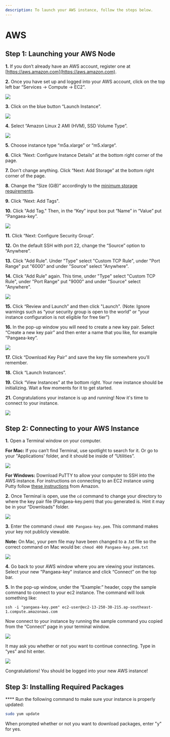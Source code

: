 ```yaml
---
description: To launch your AWS instance, follow the steps below.
---
```


# AWS

## Step 1: Launching your AWS Node <a href="#step-1-launching-your-aws-node" id="step-1-launching-your-aws-node"></a>

**1.** If you don’t already have an AWS account, register one at [https://aws.amazon.com](https://aws.amazon.com).

**2.** Once you have set up and logged into your AWS account, click on the top left bar “Services -> Compute -> EC2".

![](https://blobs.gitbook.com/assets%2F-M-IDt7HenNiPUXWT\_3k%2F-M-SpPev7Rx3tI5\_8vit%2F-M-SvY1PztdgOcjd96xZ%2Fassets\_-LlDqlxK8e45wuh1WH4h\_-LlEvL4ccZjjcXwS1WWY\_-LlEoh9qALwq7NrZTaQH\_assets%2F-LiQYKCcGux\_Ib7Gddno%2F-Lj2HFbsGU29d\_abCLle%2F-Lj2HGc3Atm\_1mokTWXl%2FAWS-step3%20\(1\).png?alt=media\&token=2ab52e1b-9c94-4ae3-bf28-738cbeb9a917)

**3.** Click on the blue button “Launch Instance".

![](https://blobs.gitbook.com/assets%2F-M-IDt7HenNiPUXWT\_3k%2F-M-SpPev7Rx3tI5\_8vit%2F-M-Sv\_xB0oo1-kzPVcC6%2Fassets\_-LlDqlxK8e45wuh1WH4h\_-LlEvL4ccZjjcXwS1WWY\_-LlEoorXG-dkasj2ahJd\_assets%2F-LiQYKCcGux\_Ib7Gddno%2F-Lj2HFbsGU29d\_abCLle%2F-Lj2HGc5NkR0XElzEk6I%2FAWS-step4.png?alt=media\&token=29eea808-5ec5-4a38-b483-8d22c1941c76)

**4.** Select “Amazon Linux 2 AMI (HVM), SSD Volume Type”.

![](https://blobs.gitbook.com/assets%2F-M-IDt7HenNiPUXWT\_3k%2F-M18EnlHhxfs4IlN\_Xhi%2F-M18Eym\_BjlKXaPChBdj%2Fassets\_-LlDqlxK8e45wuh1WH4h\_-LlEvL4ccZjjcXwS1WWY\_-LlEoyu2o6s4Sjkvm34W\_assets%2F-LiQYKCcGux\_Ib7Gddno%2F-Lj2HFbsGU29d\_abCLle%2F-Lj2HGc7aUnyzpkZdHd7%2FAWS-step5.png?alt=media\&token=d89a9daf-e89c-4472-97ff-c2890379be82)

**5.** Choose instance type “m5a.xlarge” or “m5.xlarge“.

**6.** Click “Next: Configure Instance Details” at the bottom right corner of the page.

**7.** Don't change anything. Click “Next: Add Storage” at the bottom right corner of the page.

**8.** Change the “Size (GiB)” accordingly to the [minimum storage requirements](https://docs.harmony.one/home/validators/cloud-setup/minimum-requirements).

**9.** Click “Next: Add Tags".

**10.** Click "Add Tag." Then, in the “Key” input box put “Name” in “Value” put “Pangaea-key”.

![](https://blobs.gitbook.com/assets%2F-M-IDt7HenNiPUXWT\_3k%2F-M-SpPev7Rx3tI5\_8vit%2F-M-SvyBAYVDNioAq1d8n%2Fassets\_-LlDqlxK8e45wuh1WH4h\_-LlEvL4ccZjjcXwS1WWY\_-LlEqF6sFapEJt6e\_ruU\_Capture.png?alt=media\&token=c2319a18-312e-447a-814f-9d204183a32e)

**11.** Click “Next: Configure Security Group”.

**12.** On the default SSH with port 22, change the “Source” option to “Anywhere”.

**13.** Click "Add Rule". Under "Type" select "Custom TCP Rule", under "Port Range" put "6000" and under "Source" select "Anywhere".

**14.** Click "Add Rule" again. This time, under "Type" select "Custom TCP Rule", under "Port Range" put "9000" and under "Source" select "Anywhere".

![](https://blobs.gitbook.com/assets%2F-M-IDt7HenNiPUXWT\_3k%2F-M-SpPev7Rx3tI5\_8vit%2F-M-Sw01Yoy6KQN9QE9PX%2Fassets\_-LlDqlxK8e45wuh1WH4h\_-Lw56FxOeYv0YR4puCg\_\_-Lw56P4Wvhdd5sBaWFho\_security\_groups\_aws.jpg?alt=media\&token=f3004e29-8898-4d6f-8654-37de5d847936)

**15.** Click “Review and Launch” and then click "Launch". (Note: Ignore warnings such as “your security group is open to the world” or “your instance configuration is not eligible for free tier”)

**16.** In the pop-up window you will need to create a new key pair. Select “Create a new key pair” and then enter a name that you like, for example “Pangaea-key”.

![](https://blobs.gitbook.com/assets%2F-M-IDt7HenNiPUXWT\_3k%2F-M-SpPev7Rx3tI5\_8vit%2F-M-Sw3fLntQmXXvy3JHd%2Fassets\_-LlDqlxK8e45wuh1WH4h\_-LlEvL4ccZjjcXwS1WWY\_-LlEqxD-n79Fd0kkMCF3\_Capture.png?alt=media\&token=673b6e2c-f70a-4a36-8485-751f3becad99)

**17.** Click “Download Key Pair” and save the key file somewhere you'll remember.

**18.** Click “Launch Instances”.

**19.** Click “View Instances” at the bottom right. Your new instance should be initializing. Wait a few moments for it to get started.

**21.** Congratulations your instance is up and running! Now it's time to connect to your instance.

![](https://blobs.gitbook.com/assets%2F-M-IDt7HenNiPUXWT\_3k%2F-M18Fj8DCAY2KtBma\_zp%2F-M18G50wfliuTSWxfFPs%2Fassets\_-LlDqlxK8e45wuh1WH4h\_-LlEvL4ccZjjcXwS1WWY\_-LlErACMN7pbdPNpbeia\_assets%2F-LiQYKCcGux\_Ib7Gddno%2F-Lj2HFbsGU29d\_abCLle%2F-Lj2HGcJYpniB9O\_xpMo%2FAWS-step21.png?alt=media\&token=cbd9a6fb-c7dd-43db-83cd-bfc8026058a8)

## Step 2: Connecting to your AWS Instance <a href="#step-2-connecting-to-your-aws-instance" id="step-2-connecting-to-your-aws-instance"></a>

**1.** Open a Terminal window on your computer.

&#x20;**For Mac:** If you can’t find Terminal, use spotlight to search for it. Or go to your "Applications' folder, and it should be inside of “Utilities”.

![](https://blobs.gitbook.com/assets%2F-M-IDt7HenNiPUXWT\_3k%2F-M-SpPev7Rx3tI5\_8vit%2F-M-SwDSVomei\_wm8RgU8%2Fassets\_-LlDqlxK8e45wuh1WH4h\_-LlEvL4ccZjjcXwS1WWY\_-LlErPyudVu-nb4ZLB4D\_assets%2F-LiQYKCcGux\_Ib7Gddno%2F-Lj2HFbsGU29d\_abCLle%2F-Lj2HGcLt-ekXY8UUO4g%2Fkey-step1.png?alt=media\&token=04abdbb4-bec6-4c09-94ae-b9aca707139d)

**For Windows:** Download PuTTY to allow your computer to SSH into the AWS instance. For instructions on connecting to an EC2 instance using Putty follow [these instructions](https://docs.aws.amazon.com/quickstarts/latest/vmlaunch/step-2-connect-to-instance.html) from Amazon.

**2.** Once Terminal is open, use the `cd` command to change your directory to where the key pair file (Pangaea-key.pem) that you generated is. Hint it may be in your “Downloads” folder.

![](https://blobs.gitbook.com/assets%2F-M-IDt7HenNiPUXWT\_3k%2F-M-SpPev7Rx3tI5\_8vit%2F-M-SwIfjL7K3O36MS2Lc%2Fassets\_-LlDqlxK8e45wuh1WH4h\_-LlYZ1j\_-40H7bnDrwxD\_-LlYgjVgJIwE8kk2L6wF\_AWSCDDOWNLAODS.png?alt=media\&token=3d58106e-1758-46e7-835e-45efc1a8f6de)

**3.** Enter the command `chmod 400 Pangaea-key.pem`. This command makes your key not publicly viewable.

**Note:** On Mac, your pem file may have been changed to a .txt file so the correct command on Mac would be: `chmod 400 Pangaea-key.pem.txt`

![](https://blobs.gitbook.com/assets%2F-M-IDt7HenNiPUXWT\_3k%2F-M1ZJQFhdhIexbw67x-l%2F-M1ZUv7XgOzmLxxNLMUq%2Fimage.png?alt=media\&token=ffbf732d-b408-47ce-9179-9d5ac19a22d2)

**4.** Go back to your AWS window where you are viewing your instances. Select your new "Pangaea-key" instance and click “Connect” on the top bar.

**5.** In the pop-up window, under the “Example:” header, copy the sample command to connect to your ec2 instance. The command will look something like:

```
ssh -i "pangaea-key.pem" ec2-user@ec2-13-250-30-215.ap-southeast-1.compute.amazonaws.com
```

Now connect to your instance by running the sample command you copied from the “Connect” page in your terminal window.

![](https://blobs.gitbook.com/assets%2F-M-IDt7HenNiPUXWT\_3k%2F-M1ZJQFhdhIexbw67x-l%2F-M1ZVNJoWUwvEOWQ5xFq%2Fimage.png?alt=media\&token=b998d9af-6344-48bd-ae7f-1523787b30c4)

It may ask you whether or not you want to continue connecting. Type in “yes” and hit enter.

![](https://blobs.gitbook.com/assets%2F-M-IDt7HenNiPUXWT\_3k%2F-M-SpPev7Rx3tI5\_8vit%2F-M-SwU2UBsT7Dov4WsF6%2Fassets\_-LlDqlxK8e45wuh1WH4h\_-LlYZ1j\_-40H7bnDrwxD\_-LlYiEuvvkCZfCrmaujP\_AWSpangaeaConnected.png?alt=media\&token=0b089e53-81bf-49b0-acc3-7ea47f5e9f55)

Congratulations! You should be logged into your new AWS instance!

## Step 3: Installing Required Packages

&#x20;**** Run the following command to make sure your instance is properly updated:

```bash
sudo yum update
```

When prompted whether or not you want to download packages, enter "y" for yes.
